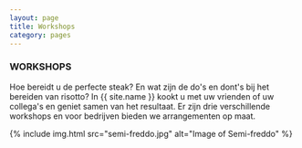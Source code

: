 ```yaml
---
layout: page
title: Workshops
category: pages
---
```


### WORKSHOPS

Hoe bereidt u de perfecte steak? En wat zijn de do's en dont's bij het bereiden
van risotto? In {{ site.name }} kookt u met uw vrienden of uw collega's en geniet
samen van het resultaat. Er zijn drie verschillende workshops en voor bedrijven bieden we arrangementen op maat.

{% include img.html src="semi-freddo.jpg" alt="Image of Semi-freddo" %}


